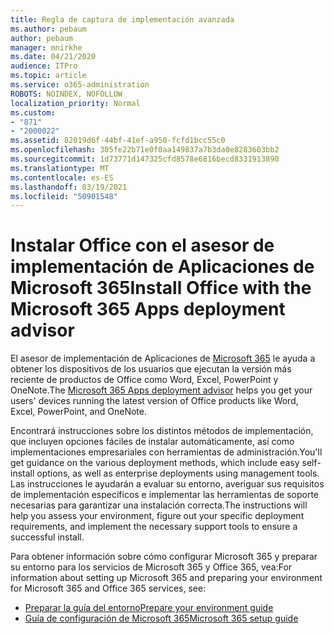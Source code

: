 ```yaml
---
title: Regla de captura de implementación avanzada
ms.author: pebaum
author: pebaum
manager: mnirkhe
ms.date: 04/21/2020
audience: ITPro
ms.topic: article
ms.service: o365-administration
ROBOTS: NOINDEX, NOFOLLOW
localization_priority: Normal
ms.custom:
- "871"
- "2000022"
ms.assetid: 82019d6f-44bf-41ef-a950-fcfd1bcc55c0
ms.openlocfilehash: 305fe22b71e0f0aa149837a7b3da0e8283603bb2
ms.sourcegitcommit: 1d73771d147325cfd8578e6816becd8331913890
ms.translationtype: MT
ms.contentlocale: es-ES
ms.lasthandoff: 03/19/2021
ms.locfileid: "50901548"
---
```

# <a name="install-office-with-the-microsoft-365-apps-deployment-advisor"></a><span data-ttu-id="96a14-102">Instalar Office con el asesor de implementación de Aplicaciones de Microsoft 365</span><span class="sxs-lookup"><span data-stu-id="96a14-102">Install Office with the Microsoft 365 Apps deployment advisor</span></span>

<span data-ttu-id="96a14-103">El asesor de implementación de Aplicaciones de [Microsoft 365](https://admin.microsoft.com/adminportal/home) le ayuda a obtener los dispositivos de los usuarios que ejecutan la versión más reciente de productos de Office como Word, Excel, PowerPoint y OneNote.</span><span class="sxs-lookup"><span data-stu-id="96a14-103">The [Microsoft 365 Apps deployment advisor](https://admin.microsoft.com/adminportal/home) helps you get your users' devices running the latest version of Office products like Word, Excel, PowerPoint, and OneNote.</span></span>

<span data-ttu-id="96a14-104">Encontrará instrucciones sobre los distintos métodos de implementación, que incluyen opciones fáciles de instalar automáticamente, así como implementaciones empresariales con herramientas de administración.</span><span class="sxs-lookup"><span data-stu-id="96a14-104">You'll get guidance on the various deployment methods, which include easy self-install options, as well as enterprise deployments using management tools.</span></span> <span data-ttu-id="96a14-105">Las instrucciones le ayudarán a evaluar su entorno, averiguar sus requisitos de implementación específicos e implementar las herramientas de soporte necesarias para garantizar una instalación correcta.</span><span class="sxs-lookup"><span data-stu-id="96a14-105">The instructions will help you assess your environment, figure out your specific deployment requirements, and implement the necessary support tools to ensure a successful install.</span></span>

<span data-ttu-id="96a14-106">Para obtener información sobre cómo configurar Microsoft 365 y preparar su entorno para los servicios de Microsoft 365 y Office 365, vea:</span><span class="sxs-lookup"><span data-stu-id="96a14-106">For information about setting up Microsoft 365 and preparing your environment for Microsoft 365 and Office 365 services, see:</span></span>

- [<span data-ttu-id="96a14-107">Preparar la guía del entorno</span><span class="sxs-lookup"><span data-stu-id="96a14-107">Prepare your environment guide</span></span>](https://go.microsoft.com/fwlink/?linkid=2005213)
- [<span data-ttu-id="96a14-108">Guía de configuración de Microsoft 365</span><span class="sxs-lookup"><span data-stu-id="96a14-108">Microsoft 365 setup guide</span></span>](https://go.microsoft.com/fwlink/?linkid=2072646)
